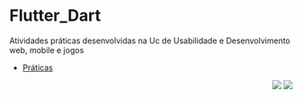# Flutter_Dart   

  Atividades práticas desenvolvidas na Uc de Usabilidade e Desenvolvimento web, mobile e jogos
- [Práticas](https://github.com/eduarda-alcantara/Flutter_Dart/tree/main/praticas/lib)


<p align="right">
  <img src="https://img.shields.io/badge/Android%20Studio-3DDC84.svg?style=for-the-badge&logo=android-studio&logoColor=white "AndroidStudio"">
	<img src="https://img.shields.io/badge/dart-%230175C2.svg?style=for-the-badge&logo=dart&logoColor=white "Dart"> 
</p>
